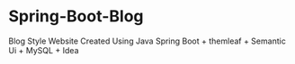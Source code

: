 # Spring-Boot-Blog
Blog Style Website Created Using Java Spring Boot + themleaf + Semantic Ui + MySQL + Idea
